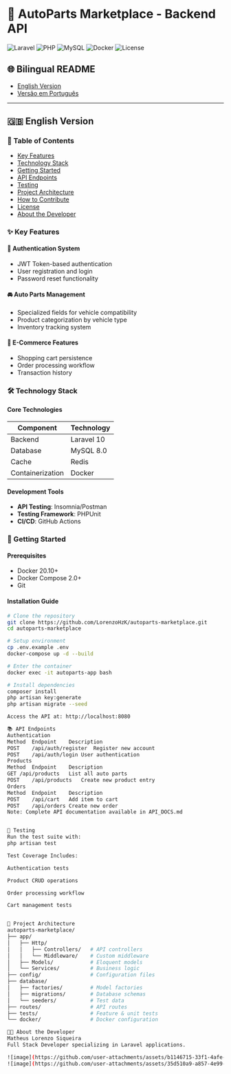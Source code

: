 # 🚗 AutoParts Marketplace - Backend API

![Laravel](https://img.shields.io/badge/Laravel-10-FF2D20?logo=laravel&logoColor=white)
![PHP](https://img.shields.io/badge/PHP-8.2-777BB4?logo=php&logoColor=white)
![MySQL](https://img.shields.io/badge/MySQL-8.0-4479A1?logo=mysql&logoColor=white)
![Docker](https://img.shields.io/badge/Docker-✓-2496ED?logo=docker&logoColor=white)
![License](https://img.shields.io/badge/license-MIT-blue)

## 🌐 Bilingual README
- [English Version](#-english-version)
- [Versão em Português](#-versão-em-português)

---

## 🇬🇧 English Version

### 📌 Table of Contents
- [Key Features](#-key-features)
- [Technology Stack](#-technology-stack)
- [Getting Started](#-getting-started)
- [API Endpoints](#-api-endpoints)
- [Testing](#-testing)
- [Project Architecture](#-project-architecture)
- [How to Contribute](#-how-to-contribute)
- [License](#-license)
- [About the Developer](#-about-the-developer)

### ✨ Key Features

#### 🔐 Authentication System
- JWT Token-based authentication
- User registration and login
- Password reset functionality

#### 🚘 Auto Parts Management
- Specialized fields for vehicle compatibility
- Product categorization by vehicle type
- Inventory tracking system

#### 🛒 E-Commerce Features
- Shopping cart persistence
- Order processing workflow
- Transaction history

### 🛠 Technology Stack

#### Core Technologies
| Component       | Technology |
|----------------|------------|
| Backend        | Laravel 10 |
| Database       | MySQL 8.0  |
| Cache          | Redis      |
| Containerization | Docker   |

#### Development Tools
- **API Testing**: Insomnia/Postman
- **Testing Framework**: PHPUnit
- **CI/CD**: GitHub Actions

### 🚀 Getting Started

#### Prerequisites
- Docker 20.10+
- Docker Compose 2.0+
- Git

#### Installation Guide
```bash
# Clone the repository
git clone https://github.com/LorenzoHzK/autoparts-marketplace.git
cd autoparts-marketplace

# Setup environment
cp .env.example .env
docker-compose up -d --build

# Enter the container
docker exec -it autoparts-app bash

# Install dependencies
composer install
php artisan key:generate
php artisan migrate --seed

Access the API at: http://localhost:8080

📚 API Endpoints
Authentication
Method	Endpoint	Description
POST	/api/auth/register	Register new account
POST	/api/auth/login	User authentication
Products
Method	Endpoint	Description
GET	/api/products	List all auto parts
POST	/api/products	Create new product entry
Orders
Method	Endpoint	Description
POST	/api/cart	Add item to cart
POST	/api/orders	Create new order
Note: Complete API documentation available in API_DOCS.md


🧪 Testing
Run the test suite with:
php artisan test

Test Coverage Includes:

Authentication tests

Product CRUD operations

Order processing workflow

Cart management tests


📂 Project Architecture
autoparts-marketplace/
├── app/
│   ├── Http/
│   │   ├── Controllers/   # API controllers
│   │   └── Middleware/    # Custom middleware
│   ├── Models/            # Eloquent models
│   └── Services/          # Business logic
├── config/                # Configuration files
├── database/
│   ├── factories/         # Model factories
│   ├── migrations/        # Database schemas
│   └── seeders/           # Test data
├── routes/                # API routes
├── tests/                 # Feature & unit tests
└── docker/                # Docker configuration

👨‍💻 About the Developer
Matheus Lorenzo Siqueira
Full Stack Developer specializing in Laravel applications.

![image](https://github.com/user-attachments/assets/b1146715-33f1-4afe-8208-164496e3d902)
![image](https://github.com/user-attachments/assets/35d510a9-a857-4e99-9799-2ed8811c4f6f)
